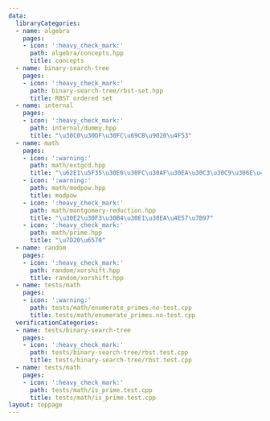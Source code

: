 ```yaml
---
data:
  libraryCategories:
  - name: algebra
    pages:
    - icon: ':heavy_check_mark:'
      path: algebra/concepts.hpp
      title: concepts
  - name: binary-search-tree
    pages:
    - icon: ':heavy_check_mark:'
      path: binary-search-tree/rbst-set.hpp
      title: RBST ordered set
  - name: internal
    pages:
    - icon: ':heavy_check_mark:'
      path: internal/dummy.hpp
      title: "\u30C0\u30DF\u30FC\u69CB\u9020\u4F53"
  - name: math
    pages:
    - icon: ':warning:'
      path: math/extgcd.hpp
      title: "\u62E1\u5F35\u30E6\u30FC\u30AF\u30EA\u30C3\u30C9\u306E\u4E92\u9664\u6CD5"
    - icon: ':warning:'
      path: math/modpow.hpp
      title: modpow
    - icon: ':heavy_check_mark:'
      path: math/montgomery-reduction.hpp
      title: "\u30E2\u30F3\u30B4\u30E1\u30EA\u4E57\u7B97"
    - icon: ':heavy_check_mark:'
      path: math/prime.hpp
      title: "\u7D20\u6570"
  - name: random
    pages:
    - icon: ':heavy_check_mark:'
      path: random/xorshift.hpp
      title: random/xorshift.hpp
  - name: tests/math
    pages:
    - icon: ':warning:'
      path: tests/math/enumerate_primes.no-test.cpp
      title: tests/math/enumerate_primes.no-test.cpp
  verificationCategories:
  - name: tests/binary-search-tree
    pages:
    - icon: ':heavy_check_mark:'
      path: tests/binary-search-tree/rbst.test.cpp
      title: tests/binary-search-tree/rbst.test.cpp
  - name: tests/math
    pages:
    - icon: ':heavy_check_mark:'
      path: tests/math/is_prime.test.cpp
      title: tests/math/is_prime.test.cpp
layout: toppage
---
```

